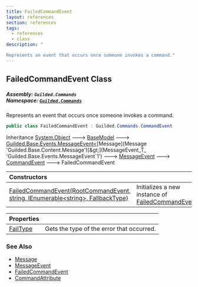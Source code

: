 ```yaml
---
title: FailedCommandEvent
layout: references
section: references
tags:
  - references
  - class
description: "

Represents an event that occurs once someone invokes a command."
---
```


## FailedCommandEvent Class
##### **Assembly:** `Guilded.Commands`<br/>**Namespace:** [`Guilded.Commands`](Guilded.Commands 'Guilded.Commands')

Represents an event that occurs once someone invokes a command.

```csharp
public class FailedCommandEvent : Guilded.Commands.CommandEvent
```

Inheritance [System.Object](https://docs.microsoft.com/en-us/dotnet/api/System.Object 'System.Object') &#129106; [BaseModel](BaseModel 'Guilded.Base.BaseModel') &#129106; [Guilded.Base.Events.MessageEvent&lt;](MessageEvent_T_ 'Guilded.Base.Events.MessageEvent`1')[Message](Message 'Guilded.Base.Content.Message')[&gt;](MessageEvent_T_ 'Guilded.Base.Events.MessageEvent`1') &#129106; [MessageEvent](MessageEvent 'Guilded.Base.Events.MessageEvent') &#129106; [CommandEvent](CommandEvent 'Guilded.Commands.CommandEvent') &#129106; FailedCommandEvent

| Constructors | |
| :--- | :--- |
| [FailedCommandEvent(RootCommandEvent, string, IEnumerable&lt;string&gt;, FallbackType)](FailedCommandEvent.FailedCommandEvent(RootCommandEvent,string,IEnumerable_string_,FallbackType) 'Guilded.Commands.FailedCommandEvent.FailedCommandEvent(Guilded.Commands.RootCommandEvent, string, System.Collections.Generic.IEnumerable<string>, Guilded.Commands.FallbackType)') | Initializes a new instance of [FailedCommandEvent](FailedCommandEvent 'Guilded.Commands.FailedCommandEvent'). |

| Properties | |
| :--- | :--- |
| [FailType](FailedCommandEvent.FailType 'Guilded.Commands.FailedCommandEvent.FailType') | Gets the type of the error that occurred. |

### See Also
- [Message](Message 'Guilded.Base.Content.Message')
- [MessageEvent](MessageEvent 'Guilded.Base.Events.MessageEvent')
- [FailedCommandEvent](FailedCommandEvent 'Guilded.Commands.FailedCommandEvent')
- [CommandAttribute](CommandAttribute 'Guilded.Commands.CommandAttribute')